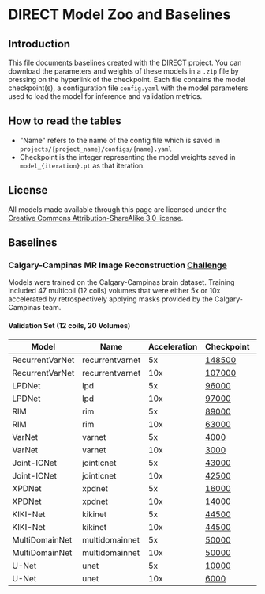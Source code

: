 
# DIRECT Model Zoo and Baselines  
  
## Introduction  
This file documents baselines created with the DIRECT project. You can download the parameters and weights of these 
models in a `.zip` file by pressing on the hyperlink of the checkpoint. Each file contains the model checkpoint(s), a
configuration file `config.yaml` with the model parameters used to load the model for inference and validation metrics.
  
## How to read the tables  
* "Name" refers to the name of the config file which is saved in `projects/{project_name}/configs/{name}.yaml`  
* Checkpoint is the integer representing the model weights saved in `model_{iteration}.pt`  as that iteration.  

  
## License  
All models made available through this page are licensed under the  
[Creative Commons Attribution-ShareAlike 3.0 license](https://creativecommons.org/licenses/by-sa/3.0/).  
  
## Baselines  
### Calgary-Campinas MR Image Reconstruction [Challenge](https://sites.google.com/view/calgary-campinas-dataset/mr-reconstruction-challenge)
  
Models were trained on the Calgary-Campinas brain dataset. Training included 47 multicoil (12 coils) volumes that were either 5x or 10x accelerated by retrospectively applying masks provided by the Calgary-Campinas team.     
  
#### Validation Set (12 coils, 20 Volumes)  
  
|   Model       |      Name     | Acceleration | Checkpoint                                                            | SSIM  | pSNR | VIF   |  
|---------------|---------------|--------------|-----------------------------------------------------------------------|-------|------|-------|
|RecurrentVarNet|recurrentvarnet| 5x           | [148500]()                                                            | 0.943 | 36.1 | 0.964 |  
|RecurrentVarNet|recurrentvarnet| 10x          | [107000]()                                                            | 0.911 | 33.0 | 0.926 |  
|LPDNet         |     lpd       | 5x           | [96000](https://s3.aiforoncology.nl/direct-project/lpdnet.zip)        | 0.937 | 35.6 | 0.953 |  
|LPDNet         |     lpd       | 10x          | [97000](https://s3.aiforoncology.nl/direct-project/lpdnet.zip)        | 0.901 | 32.2 | 0.919 |  
|RIM            |     rim       | 5x           | [89000](https://s3.aiforoncology.nl/direct-project/rim.zip)           | 0.932 | 35.0 | 0.964 |  
|RIM            |     rim       | 10x          | [63000](https://s3.aiforoncology.nl/direct-project/rim.zip)           | 0.891 | 31.7 | 0.911 |  
|VarNet         |    varnet     | 5x           | [4000](https://s3.aiforoncology.nl/direct-project/varnet.zip)         | 0.917 | 33.3 | 0.937 |  
|VarNet         |    varnet     | 10x          | [3000](https://s3.aiforoncology.nl/direct-project/varnet.zip)         | 0.862 | 29.9 | 0.861 |  
|Joint-ICNet    |  jointicnet   | 5x           | [43000](https://s3.aiforoncology.nl/direct-project/jointicnet.zip)    | 0.904 | 32.0 | 0.940 |  
|Joint-ICNet    |  jointicnet   | 10x          | [42500](https://s3.aiforoncology.nl/direct-project/jointicnet.zip)    | 0.854 | 29.4 | 0.853 |  
|XPDNet         |    xpdnet     | 5x           | [16000](https://s3.aiforoncology.nl/direct-project/xpdnet.zip)        | 0.907 | 32.3 | 0.965 |  
|XPDNet         |    xpdnet     | 10x          | [14000](https://s3.aiforoncology.nl/direct-project/xpdnet.zip)        | 0.855 | 29.7 | 0.837 |  
|KIKI-Net       |    kikinet    | 5x           | [44500](https://s3.aiforoncology.nl/direct-project/kikinet.zip)       | 0.888 | 29.6 | 0.919 |  
|KIKI-Net       |    kikinet    | 10x          | [44500](https://s3.aiforoncology.nl/direct-project/kikinet.zip)       | 0.833 | 27.5 | 0.856 |  
|MultiDomainNet |multidomainnet | 5x           | [50000](https://s3.aiforoncology.nl/direct-project/multidomainnet.zip)| 0.864 | 28.7 | 0.912 |  
|MultiDomainNet |multidomainnet | 10x          | [50000](https://s3.aiforoncology.nl/direct-project/multidomainnet.zip)| 0.810 | 26.8 | 0.812 |  
|U-Net          |     unet      | 5x           | [10000](https://s3.aiforoncology.nl/direct-project/unet.zip)          | 0.871 | 29.5 | 0.895 |  
|U-Net          |     unet      | 10x          | [6000](https://s3.aiforoncology.nl/direct-project/unet.zip)           | 0.821 | 27.8 | 0.837 |
